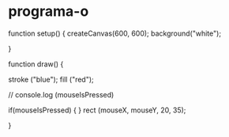# programa-o
function setup() {
  createCanvas(600, 600);
  background("white");

}

function draw() {
  
stroke ("blue");
  fill ("red");

// console.log (mouseIsPressed)
  
  if(mouseIsPressed)  { 
  }
  rect (mouseX, mouseY, 20, 35);
  
  
}
